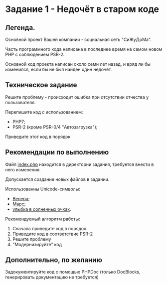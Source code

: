 # Задание 1 - Недочёт в старом коде

## Легенда.

Основной проект Вашей компании - социальная сеть "СиЖуДоМа". 

Часть программного кода написана в последнее время на самом новом PHP с соблюдением PSR-2.

Основной код проекта написан около семи лет назад, и вряд ли бы изменился, 
если бы не был найден один недочёт.

## Техническое задание

Решите проблему - происходит ошибка при отсутствии отчества у пользователя.

Перепишите код с использованием:
- PHP7;
- PSR-2 (кроме PSR-0/4 "Автозагрузка");

Приведите этот код в порядок

## Рекомендации по выполнению

Файл [index.php](index.php) находится в директории задания, 
требуется внести в него изменения.

Допускается создание новых файлов в задании.

Использованны Unicode-символы:
- [Венера](https://unicode-table.com/ru/2640/);
- [Марс](https://unicode-table.com/ru/2642/);
- [улыбка в солнечных очках](https://unicode-table.com/ru/1F60E/).


Рекомендуемый алгоритм работы:
1. Сначала приведите код в порядок.
2. Приведите код в соответствие PSR-2
3. Решите проблему
4. "Модернизируйте" код

## Дополнительно, по желанию

Задокументируйте код с помощью PHPDoc (только DocBlocks, 
генерировать документацию не требуется)
